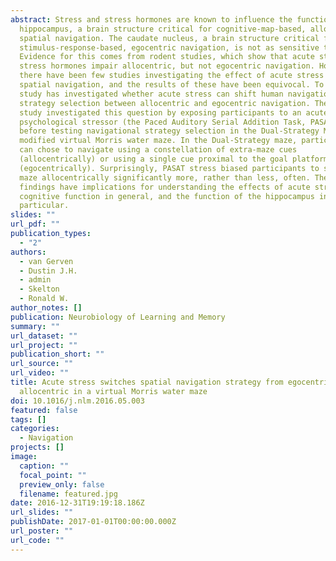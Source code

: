 ```yaml
---
abstract: Stress and stress hormones are known to influence the function of the
  hippocampus, a brain structure critical for cognitive-map-based, allocentric
  spatial navigation. The caudate nucleus, a brain structure critical for
  stimulus-response-based, egocentric navigation, is not as sensitive to stress.
  Evidence for this comes from rodent studies, which show that acute stress or
  stress hormones impair allocentric, but not egocentric navigation. However,
  there have been few studies investigating the effect of acute stress on human
  spatial navigation, and the results of these have been equivocal. To date, no
  study has investigated whether acute stress can shift human navigational
  strategy selection between allocentric and egocentric navigation. The present
  study investigated this question by exposing participants to an acute
  psychological stressor (the Paced Auditory Serial Addition Task, PASAT),
  before testing navigational strategy selection in the Dual-Strategy Maze, a
  modified virtual Morris water maze. In the Dual-Strategy maze, participants
  can chose to navigate using a constellation of extra-maze cues
  (allocentrically) or using a single cue proximal to the goal platform
  (egocentrically). Surprisingly, PASAT stress biased participants to solve the
  maze allocentrically significantly more, rather than less, often. These
  findings have implications for understanding the effects of acute stress on
  cognitive function in general, and the function of the hippocampus in
  particular.
slides: ""
url_pdf: ""
publication_types:
  - "2"
authors:
  - van Gerven
  - Dustin J.H.
  - admin
  - Skelton
  - Ronald W.
author_notes: []
publication: Neurobiology of Learning and Memory
summary: ""
url_dataset: ""
url_project: ""
publication_short: ""
url_source: ""
url_video: ""
title: Acute stress switches spatial navigation strategy from egocentric to
  allocentric in a virtual Morris water maze
doi: 10.1016/j.nlm.2016.05.003
featured: false
tags: []
categories:
  - Navigation
projects: []
image:
  caption: ""
  focal_point: ""
  preview_only: false
  filename: featured.jpg
date: 2016-12-31T19:19:18.186Z
url_slides: ""
publishDate: 2017-01-01T00:00:00.000Z
url_poster: ""
url_code: ""
---
```

